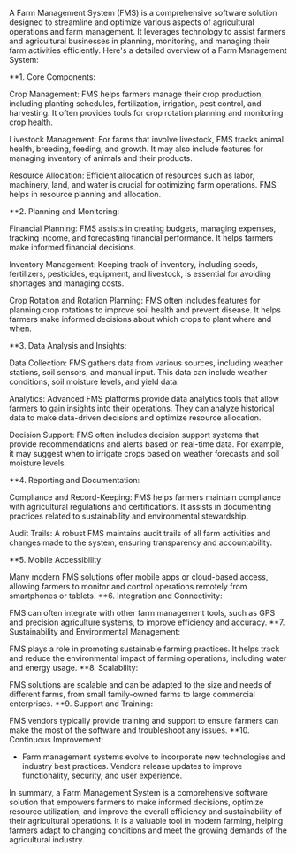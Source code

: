  A Farm Management System (FMS) is a comprehensive software solution designed to streamline and optimize various aspects of agricultural operations and farm management. It leverages technology to assist farmers and agricultural businesses in planning, monitoring, and managing their farm activities efficiently. Here's a detailed overview of a Farm Management System:

**1. Core Components:

Crop Management: FMS helps farmers manage their crop production, including planting schedules, fertilization, irrigation, pest control, and harvesting. It often provides tools for crop rotation planning and monitoring crop health.

Livestock Management: For farms that involve livestock, FMS tracks animal health, breeding, feeding, and growth. It may also include features for managing inventory of animals and their products.

Resource Allocation: Efficient allocation of resources such as labor, machinery, land, and water is crucial for optimizing farm operations. FMS helps in resource planning and allocation.

**2. Planning and Monitoring:

Financial Planning: FMS assists in creating budgets, managing expenses, tracking income, and forecasting financial performance. It helps farmers make informed financial decisions.

Inventory Management: Keeping track of inventory, including seeds, fertilizers, pesticides, equipment, and livestock, is essential for avoiding shortages and managing costs.

Crop Rotation and Rotation Planning: FMS often includes features for planning crop rotations to improve soil health and prevent disease. It helps farmers make informed decisions about which crops to plant where and when.

**3. Data Analysis and Insights:

Data Collection: FMS gathers data from various sources, including weather stations, soil sensors, and manual input. This data can include weather conditions, soil moisture levels, and yield data.

Analytics: Advanced FMS platforms provide data analytics tools that allow farmers to gain insights into their operations. They can analyze historical data to make data-driven decisions and optimize resource allocation.

Decision Support: FMS often includes decision support systems that provide recommendations and alerts based on real-time data. For example, it may suggest when to irrigate crops based on weather forecasts and soil moisture levels.

**4. Reporting and Documentation:

Compliance and Record-Keeping: FMS helps farmers maintain compliance with agricultural regulations and certifications. It assists in documenting practices related to sustainability and environmental stewardship.

Audit Trails: A robust FMS maintains audit trails of all farm activities and changes made to the system, ensuring transparency and accountability.

**5. Mobile Accessibility:

Many modern FMS solutions offer mobile apps or cloud-based access, allowing farmers to monitor and control operations remotely from smartphones or tablets.
**6. Integration and Connectivity:

FMS can often integrate with other farm management tools, such as GPS and precision agriculture systems, to improve efficiency and accuracy.
**7. Sustainability and Environmental Management:

FMS plays a role in promoting sustainable farming practices. It helps track and reduce the environmental impact of farming operations, including water and energy usage.
**8. Scalability:

FMS solutions are scalable and can be adapted to the size and needs of different farms, from small family-owned farms to large commercial enterprises.
**9. Support and Training:

FMS vendors typically provide training and support to ensure farmers can make the most of the software and troubleshoot any issues.
**10. Continuous Improvement:
- Farm management systems evolve to incorporate new technologies and industry best practices. Vendors release updates to improve functionality, security, and user experience.

In summary, a Farm Management System is a comprehensive software solution that empowers farmers to make informed decisions, optimize resource utilization, and improve the overall efficiency and sustainability of their agricultural operations. It is a valuable tool in modern farming, helping farmers adapt to changing conditions and meet the growing demands of the agricultural industry.
